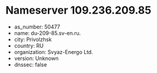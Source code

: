 # Nameserver 109.236.209.85

* as_number: 50477
* name: du-209-85.sv-en.ru.
* city: Privolzhsk
* country: RU
* organization: Svyaz-Energo Ltd.
* version: Unknown
* dnssec: false
